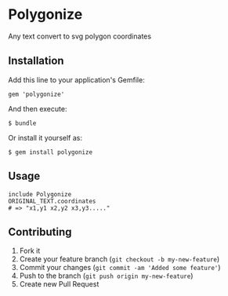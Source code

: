 # Polygonize

Any text convert to svg polygon coordinates

## Installation

Add this line to your application's Gemfile:

    gem 'polygonize'

And then execute:

    $ bundle

Or install it yourself as:

    $ gem install polygonize

## Usage

    include Polygonize
    ORIGINAL_TEXT.coordinates
    # => "x1,y1 x2,y2 x3,y3....."

## Contributing

1. Fork it
2. Create your feature branch (`git checkout -b my-new-feature`)
3. Commit your changes (`git commit -am 'Added some feature'`)
4. Push to the branch (`git push origin my-new-feature`)
5. Create new Pull Request
